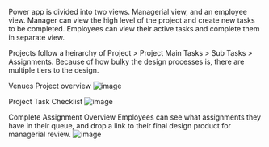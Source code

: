 Power app is divided into two views. Managerial view, and an employee view. Manager can view the high level of the project and create new tasks to be completed. 
Employees can view their active tasks and complete them in separate view.

Projects follow a heirarchy of Project > Project Main Tasks > Sub Tasks > Assignments.
Because of how bulky the design processes is, there are multiple tiers to the design. 

Venues Project overview
![image](https://github.com/jakegillespie6/CC_Venues_Task_Assignment_PowerApp/assets/64338143/2e8f74f4-0a1c-4da6-9dbf-dffa8dd0be16)


Project Task Checklist
![image](https://github.com/jakegillespie6/CC_Venues_Task_Assignment_PowerApp/assets/64338143/cc6c12ed-1b11-45f4-aa9c-3a4fd6f5aa60)


Complete Assignment Overview
Employees can see what assignments they have in their queue, and drop a link to their final design product for managerial review.
![image](https://github.com/jakegillespie6/CC_Venues_Task_Assignment_PowerApp/assets/64338143/2b9213c1-4ad6-46e1-b97d-59c20417011d)

